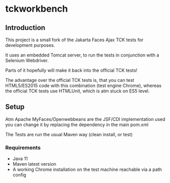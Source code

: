 # tckworkbench

## Introduction
This project is a small fork of the 
Jakarta Faces Ajax TCK tests for development purposes.

It uses an embedded Tomcat server, to run the
tests in conjunction with a Selenium Webdriver.

Parts of it hopefully will make it back
into the official TCK tests!

The advantage over the official TCK tests is,
that you can test HTML5/ES2015 code with this
combination (test engine Chrome), whereas
the official TCK tests use HTMLUnit, which is
atm stuck on ES5 level.


## Setup

Atm Apache MyFaces/Openwebbeans are the JSF/CDI implementation used
you can change it by replacing the dependency
in the main pom.xml

The Tests are run the usual Maven way (clean install, or test)

### Requirements

* Java 11 
* Maven latest version
* A working Chrome installation on the test machine reachable via a path config
